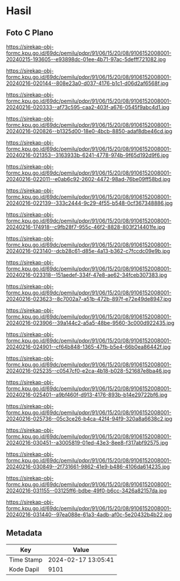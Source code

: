 # Hasil

## Foto C Plano

https://sirekap-obj-formc.kpu.go.id/69dc/pemilu/pdpr/91/06/15/20/08/9106152008001-20240215-193605--e93898dc-01ee-4b71-97ac-5defff721082.jpg

https://sirekap-obj-formc.kpu.go.id/69dc/pemilu/pdpr/91/06/15/20/08/9106152008001-20240216-020144--808e23a0-d037-4176-b1c1-d06d2af6568f.jpg

https://sirekap-obj-formc.kpu.go.id/69dc/pemilu/pdpr/91/06/15/20/08/9106152008001-20240216-020333--af73c595-caa2-403f-a676-0545f9abc4d1.jpg

https://sirekap-obj-formc.kpu.go.id/69dc/pemilu/pdpr/91/06/15/20/08/9106152008001-20240216-020826--b1325d00-18e0-4bcb-8850-adaf8dbe46cd.jpg

https://sirekap-obj-formc.kpu.go.id/69dc/pemilu/pdpr/91/06/15/20/08/9106152008001-20240216-021353--3163933b-6241-4778-974b-9f65d192d9f6.jpg

https://sirekap-obj-formc.kpu.go.id/69dc/pemilu/pdpr/91/06/15/20/08/9106152008001-20240216-022011--e0ab6c92-2602-4472-98ad-76be09ff58bd.jpg

https://sirekap-obj-formc.kpu.go.id/69dc/pemilu/pdpr/91/06/15/20/08/9106152008001-20240216-022139--333c2444-9c29-4f55-b548-0cf367348886.jpg

https://sirekap-obj-formc.kpu.go.id/69dc/pemilu/pdpr/91/06/15/20/08/9106152008001-20240216-174918--c9fb28f7-955c-46f2-8828-803f214401fe.jpg

https://sirekap-obj-formc.kpu.go.id/69dc/pemilu/pdpr/91/06/15/20/08/9106152008001-20240216-023140--dcb28c61-d85e-4a13-b362-c7fccdc09e9b.jpg

https://sirekap-obj-formc.kpu.go.id/69dc/pemilu/pdpr/91/06/15/20/08/9106152008001-20240216-023318--151aedef-334f-47e8-ae62-34fceb307383.jpg

https://sirekap-obj-formc.kpu.go.id/69dc/pemilu/pdpr/91/06/15/20/08/9106152008001-20240216-023623--8c7002a7-a51b-472b-897f-e72e49de8947.jpg

https://sirekap-obj-formc.kpu.go.id/69dc/pemilu/pdpr/91/06/15/20/08/9106152008001-20240216-023906--39a144c2-a5a5-48be-9560-3c000d922435.jpg

https://sirekap-obj-formc.kpu.go.id/69dc/pemilu/pdpr/91/06/15/20/08/9106152008001-20240216-024901--cf64b848-1365-47fb-b5e4-66b0ea86442f.jpg

https://sirekap-obj-formc.kpu.go.id/69dc/pemilu/pdpr/91/06/15/20/08/9106152008001-20240216-025235--c0547cf0-e2ca-4b18-b028-521687e8ba46.jpg

https://sirekap-obj-formc.kpu.go.id/69dc/pemilu/pdpr/91/06/15/20/08/9106152008001-20240216-025401--a9bf460f-d913-4176-893b-b14e29722bf6.jpg

https://sirekap-obj-formc.kpu.go.id/69dc/pemilu/pdpr/91/06/15/20/08/9106152008001-20240216-025736--05c3ce26-b4ca-42f4-94f9-320a8a6638c2.jpg

https://sirekap-obj-formc.kpu.go.id/69dc/pemilu/pdpr/91/06/15/20/08/9106152008001-20240216-030451--a3005819-01ed-43e3-8ee8-f317abf92575.jpg

https://sirekap-obj-formc.kpu.go.id/69dc/pemilu/pdpr/91/06/15/20/08/9106152008001-20240216-030849--2f731661-9862-41e9-b486-4106da614235.jpg

https://sirekap-obj-formc.kpu.go.id/69dc/pemilu/pdpr/91/06/15/20/08/9106152008001-20240216-031155--03125ff6-bdbe-49f0-b6cc-3426a82157da.jpg

https://sirekap-obj-formc.kpu.go.id/69dc/pemilu/pdpr/91/06/15/20/08/9106152008001-20240216-031440--97ea088e-61a3-4adb-af0c-5e20432b4b22.jpg


## Metadata

| Key        | Value               |
| ---------- | ------------------- |
| Time Stamp | 2024-02-17 13:05:41 |
| Kode Dapil | 9101                |



